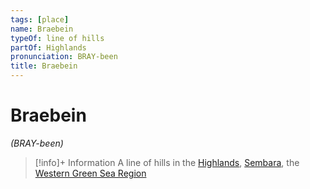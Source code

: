 ```yaml
---
tags: [place]
name: Braebein
typeOf: line of hills
partOf: Highlands
pronunciation: BRAY-been
title: Braebein
---
```

# Braebein
*(BRAY-been)*
>[!info]+ Information
> A line of hills in the [Highlands](<highlands/highlands.md>), [Sembara](<./sembara.md>), the [Western Green Sea Region](<../../western-green-sea/western-green-sea-region.md>)



